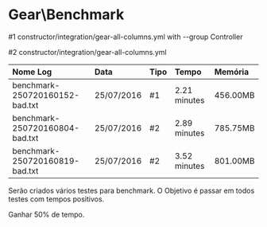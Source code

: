 # Gear\Benchmark



\#1 constructor/integration/gear-all-columns.yml with --group Controller

\#2 constructor/integration/gear-all-columns.yml 

| Nome Log | Data | Tipo | Tempo | Memória |
|:--|:--|:--|:--|:--|
| benchmark-250720160152-bad.txt | 25/07/2016 | #1 | 2.21 minutes | 456.00MB |
| benchmark-250720160804-bad.txt | 25/07/2016 | #2 | 2.89 minutes | 785.75MB |  
| benchmark-250720160819-bad.txt | 25/07/2016 | #2 | 3.52 minutes | 801.00MB |

Serão criados vários testes para benchmark. O Objetivo é passar em todos testes com tempos positivos.

Ganhar 50% de tempo.